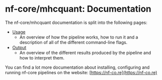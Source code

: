 # nf-core/mhcquant: Documentation

The nf-core/mhcquant documentation is split into the following pages:

<!-- TODO nf-core: If you write more documentation pages, add them to the docs index page here -->

* [Usage](usage.md)
  * An overview of how the pipeline works, how to run it and a description of all of the different command-line flags.
* [Output](output.md)
  * An overview of the different results produced by the pipeline and how to interpret them.

You can find a lot more documentation about installing, configuring and running nf-core pipelines on the website: [https://nf-co.re](https://nf-co.re)
